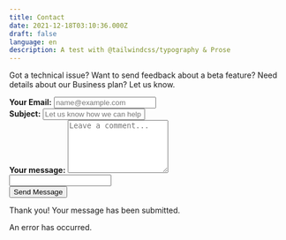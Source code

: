 ```yaml
---
title: Contact
date: 2021-12-18T03:10:36.000Z
draft: false
language: en
description: A test with @tailwindcss/typography & Prose
---
```


<!-- @format -->

<section class="lg:pb-24">
  <div class="max-w-screen-md px-4 mx-auto">
      <p class="mb-8 font-light text-center text-gray-500 lg:mb-16 dark:text-gray-400 sm:text-xl">Got a technical issue? Want to send feedback about a beta feature? Need details about our Business plan? Let us know.</p>
      <form id="contact" name="contact" class="space-y-8">
          <div class="my-4">
              <label for="email" class="block mb-2 font-medium text-gray-900 text-md dark:text-gray-300"><strong>Your Email:</strong></label>
              <input type="email" name="email" class="shadow-sm bg-gray-50 border border-gray-300 text-gray-900 text-md rounded-lg focus:ring-indigo-500 focus:border-indigo-500 block w-full p-2.5 dark:bg-gray-700 dark:border-gray-600 dark:placeholder-gray-400 dark:text-white dark:focus:ring-indigo-500 dark:focus:border-indigo-500 dark:shadow-sm-light" placeholder="name@example.com" required>
          </div>
          <div class="my-4">
              <label for="subject" class="block mb-2 font-medium text-gray-900 text-md dark:text-gray-300"><strong>Subject:</strong></label>
              <input type="text" name="subject" class="block w-full p-3 text-gray-900 border border-gray-300 rounded-lg shadow-sm text-md bg-gray-50 focus:ring-indigo-500 focus:border-indigo-500 dark:bg-gray-700 dark:border-gray-600 dark:placeholder-gray-400 dark:text-white dark:focus:ring-indigo-500 dark:focus:border-indigo-500 dark:shadow-sm-light" placeholder="Let us know how we can help you" required>
          </div>
          <div class="my-4 sm:col-span-2">
              <label for="message" class="block mb-2 font-medium text-gray-900 text-md dark:text-gray-400"><strong>Your message:</strong></label>
              <textarea id="message" name="message" rows="6" class="block p-2.5 w-full text-md text-gray-900 bg-gray-50 rounded-lg shadow-sm border border-gray-300 focus:ring-indigo-500 focus:border-indigo-500 dark:bg-gray-700 dark:border-gray-600 dark:placeholder-gray-400 dark:text-white dark:focus:ring-indigo-500 dark:focus:border-indigo-500" placeholder="Leave a comment..."></textarea>
          </div>
          <div class="h-0 overflow-hidden m-0 absolute">
              <input type="text" id="first-name" name="first_name" class="h-0">
          </div>
          <div class="mt-6 lg:pb-16 flex gap-1.5">
             <button type="submit" class="px-5 py-3 font-bold text-center text-white bg-indigo-600 rounded-lg text-md sm:w-fit hover:bg-indigo-800 focus:ring-4 focus:outline-none focus:ring-indigo-300 dark:bg-indigo-600 dark:hover:bg-indigo-700 dark:focus:ring-indigo-800">Send Message</button>
             <div>
            <div id="spinner" class="hidden animate-spin rounded-full h-16 w-16 border-blue-500 border-8 border-dotted"></div>
            </div>
             <p id="form-submitted" class="hidden">Thank you! Your message has been submitted.</p>
             <p id="form-error" class="hidden">An error has occurred.</p>
          </div>
      </form>
  </div>
</section>

<script>
    const form = document.querySelector('#contact');
    form.addEventListener('submit', async function (event) {
        event.preventDefault();

        const submitButton = document.querySelector('button[type="submit"]'); 
        submitButton.disabled = true;

        document.querySelector('#form-error').classList.add('hidden');
        document.querySelector('#spinner').classList.remove('hidden');

        const formInputs = this.elements;
        if (formInputs['first_name'].value.length) {
            return;
        }

        const formData = new FormData();
        formData.append('email', formInputs['email'].value);
        formData.append('subject', formInputs['subject'].value);
        formData.append('message', formInputs['message'].value);

        const url = 'https://formsubmit.co/jmstewart1127@gmail.com'; 
        const response = await fetch(url, {
            method: 'POST',
            body: formData
        });

        submitButton.disabled = false;

        if (!response.ok) {
            document.querySelector('#form-error').classList.remove('hidden');
            return;
        }

        document.querySelector('#spinner').classList.add('hidden');
        document.querySelector('#form-submitted').classList.remove('hidden');
    });
</script>
